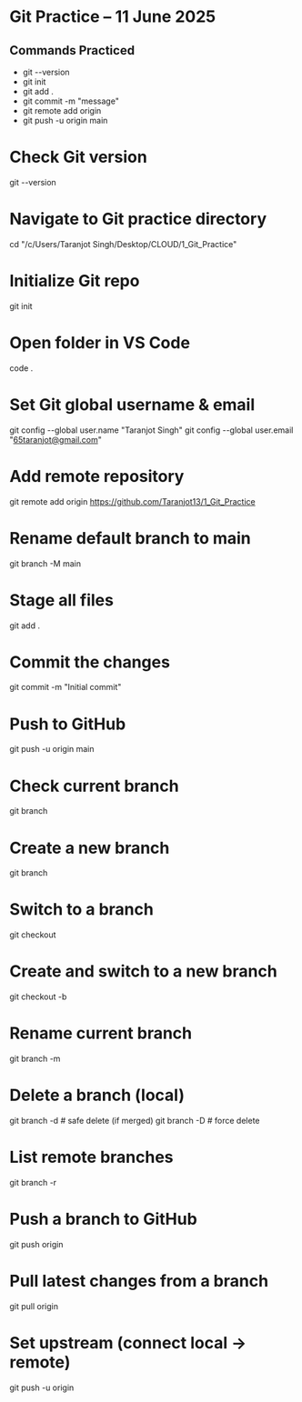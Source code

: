 # Git Practice – 11 June 2025

## Commands Practiced
- git --version
- git init
- git add .
- git commit -m "message"
- git remote add origin <url>
- git push -u origin main

# Check Git version
git --version

# Navigate to Git practice directory
cd "/c/Users/Taranjot Singh/Desktop/CLOUD/1_Git_Practice"

# Initialize Git repo
git init

# Open folder in VS Code
code .

# Set Git global username & email
git config --global user.name "Taranjot Singh"
git config --global user.email "65taranjot@gmail.com"

# Add remote repository
git remote add origin https://github.com/Taranjot13/1_Git_Practice

# Rename default branch to main
git branch -M main

# Stage all files
git add .

# Commit the changes
git commit -m "Initial commit"

# Push to GitHub
git push -u origin main

# Check current branch
git branch

# Create a new branch
git branch <branch-name>

# Switch to a branch
git checkout <branch-name>

# Create and switch to a new branch
git checkout -b <branch-name>

# Rename current branch
git branch -m <new-name>

# Delete a branch (local)
git branch -d <branch-name>    # safe delete (if merged)
git branch -D <branch-name>    # force delete

# List remote branches
git branch -r

# Push a branch to GitHub
git push origin <branch-name>

# Pull latest changes from a branch
git pull origin <branch-name>

# Set upstream (connect local → remote)
git push -u origin <branch-name>